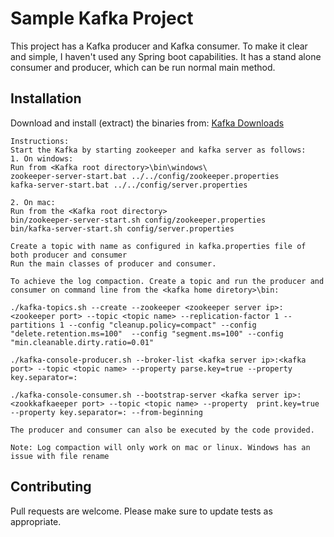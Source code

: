# Sample Kafka Project

This project has a Kafka producer and Kafka consumer. To make it clear and simple, I haven't used any Spring boot capabilities.
It has a stand alone consumer and producer, which can be run normal main method.

## Installation

Download and install (extract) the binaries from:
<a href="https://kafka.apache.org/downloads" target="_blank" rel="noopener noreferrer">Kafka Downloads</a>

```
Instructions:
Start the Kafka by starting zookeeper and kafka server as follows:
1. On windows:
Run from <Kafka root directory>\bin\windows\
zookeeper-server-start.bat ../../config/zookeeper.properties
kafka-server-start.bat ../../config/server.properties

2. On mac:
Run from the <Kafka root directory>
bin/zookeeper-server-start.sh config/zookeeper.properties
bin/kafka-server-start.sh config/server.properties

Create a topic with name as configured in kafka.properties file of both producer and consumer
Run the main classes of producer and consumer.

To achieve the log compaction. Create a topic and run the producer and consumer on command line from the <kafka home diretory>\bin:

./kafka-topics.sh --create --zookeeper <zookeeper server ip>:<zookeeper port> --topic <topic name> --replication-factor 1 --partitions 1 --config "cleanup.policy=compact" --config "delete.retention.ms=100"  --config "segment.ms=100" --config "min.cleanable.dirty.ratio=0.01"

./kafka-console-producer.sh --broker-list <kafka server ip>:<kafka port> --topic <topic name> --property parse.key=true --property key.separator=:

./kafka-console-consumer.sh --bootstrap-server <kafka server ip>:<zookkafkaeeper port> --topic <topic name> --property  print.key=true --property key.separator=: --from-beginning

The producer and consumer can also be executed by the code provided.

Note: Log compaction will only work on mac or linux. Windows has an issue with file rename
```

## Contributing
Pull requests are welcome.
Please make sure to update tests as appropriate.
